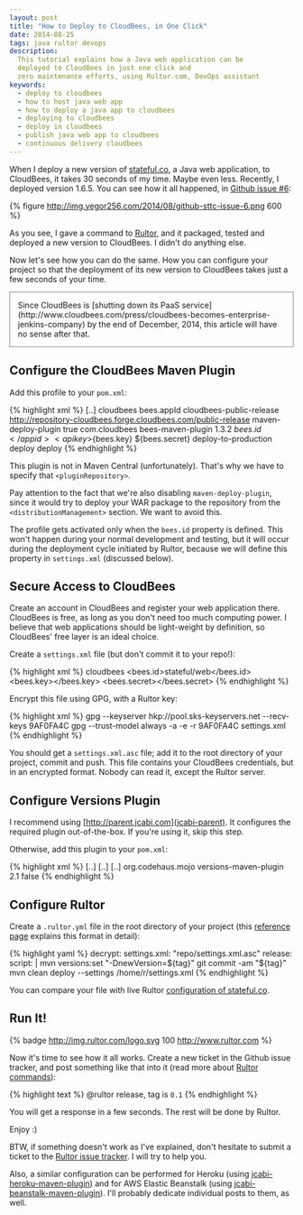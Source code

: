 ```yaml
---
layout: post
title: "How to Deploy to CloudBees, in One Click"
date: 2014-08-25
tags: java rultor devops
description:
  This tutorial explains how a Java web application can be
  deployed to CloudBees in just one click and
  zero maintenance efforts, using Rultor.com, DevOps assistant
keywords:
  - deploy to cloudbees
  - how to host java web app
  - how to deploy a java app to cloudbees
  - deploying to cloudbees
  - deploy in cloudbees
  - publish java web app to cloudbees
  - continuous delivery cloudbees
---
```


When I deploy a new version of [stateful.co](http://www.stateful.co),
a Java web application, to CloudBees, it takes 30 seconds of my time.
Maybe even less. Recently, I deployed version 1.6.5. You can see
how it all happened, in [Github issue #6](https://github.com/sttc/stateful/issues/6):

{% figure http://img.yegor256.com/2014/08/github-sttc-issue-6.png 600 %}

As you see, I gave a command to [Rultor](http://www.rultor.com),
and it packaged, tested and deployed a new version to CloudBees.
I didn't do anything else.

Now let's see how you can do the same. How you can configure your project
so that the deployment of its new version to CloudBees
takes just a few seconds of your time.

<!--more-->

<p style="border:1px solid gray;padding:1em;">
Since CloudBees is
[shutting down its PaaS service](http://www.cloudbees.com/press/cloudbees-becomes-enterprise-jenkins-company)
by the end of December, 2014,
this article will have no sense after that.
</p>

## Configure the CloudBees Maven Plugin

Add this profile to your `pom.xml`:

{% highlight xml %}
<project>
  [..]
  <profiles>
    <profile>
      <id>cloudbees</id>
      <activation>
        <property><name>bees.appId</name></property>
      </activation>
      <pluginRepositories>
        <pluginRepository>
          <id>cloudbees-public-release</id>
          <url>http://repository-cloudbees.forge.cloudbees.com/public-release</url>
        </pluginRepository>
      </pluginRepositories>
      <build>
        <pluginManagement>
          <plugins>
            <plugin>
              <artifactId>maven-deploy-plugin</artifactId>
              <configuration>
                  <skip>true</skip>
              </configuration>
            </plugin>
          </plugins>
        </pluginManagement>
        <plugins>
          <plugin>
            <groupId>com.cloudbees</groupId>
            <artifactId>bees-maven-plugin</artifactId>
            <version>1.3.2</version>
            <configuration>
              <appid>${bees.id}</appid>
              <apikey>${bees.key}</apikey>
              <secret>${bees.secret}</secret>
            </configuration>
            <executions>
              <execution>
                <id>deploy-to-production</id>
                <phase>deploy</phase>
                <goals>
                  <goal>deploy</goal>
                </goals>
              </execution>
            </executions>
          </plugin>
        </plugins>
      </build>
    </profile>
  </profiles>
</project>
{% endhighlight %}

This plugin is not in Maven Central (unfortunately). That's why
we have to specify that `<pluginRepository>`.

Pay attention to the fact that we're also disabling `maven-deploy-plugin`, since
it would try to deploy your WAR package to the repository from the
`<distributionManagement>` section. We want to avoid this.

The profile gets activated only when the `bees.id` property
is defined. This won't happen during your normal development and testing,
but it will occur during the deployment cycle initiated by Rultor, because
we will define this property in `settings.xml` (discussed below).

## Secure Access to CloudBees

Create an account in CloudBees and register your web application there.
CloudBees is free, as long as you don't need too much computing power. I believe
that web applications should be light-weight by definition, so CloudBees' free
layer is an ideal choice.

Create a `settings.xml` file (but don't commit it to your repo!):

{% highlight xml %}
<settings>
  <profiles>
    <profile>
      <id>cloudbees</id>
      <properties>
        <bees.id>stateful/web</bees.id>
        <bees.key><!-- your key --></bees.key>
        <bees.secret><!-- your secret --></bees.secret>
      </properties>
    </profile>
  </profiles>
</settings>
{% endhighlight %}

Encrypt this file using GPG, with a Rultor key:

{% highlight xml %}
gpg --keyserver hkp://pool.sks-keyservers.net --recv-keys 9AF0FA4C
gpg --trust-model always -a -e -r 9AF0FA4C settings.xml
{% endhighlight %}

You should get a `settings.xml.asc` file; add it to the root directory
of your project, commit and push. This file contains your CloudBees
credentials, but in an encrypted format. Nobody can read it, except the
Rultor server.

## Configure Versions Plugin

I recommend using [http://parent.jcabi.com](jcabi-parent). It
configures the required plugin out-of-the-box.
If you're using it, skip this step.

Otherwise, add this plugin to your `pom.xml`:

{% highlight xml %}
<project>
  [..]
  <build>
    [..]
    <plugins>
      [..]
      <plugin>
        <groupId>org.codehaus.mojo</groupId>
        <artifactId>versions-maven-plugin</artifactId>
        <version>2.1</version>
        <configuration>
          <generateBackupPoms>false</generateBackupPoms>
        </configuration>
      </plugin>
    </plugins>
  </build>
</project>
{% endhighlight %}

## Configure Rultor

Create a `.rultor.yml` file in the root directory of your project
(this [reference page](http://doc.rultor.com/reference.html)
explains this format in detail):

{% highlight yaml %}
decrypt:
  settings.xml: "repo/settings.xml.asc"
release:
  script: |
    mvn versions:set "-DnewVersion=${tag}"
    git commit -am "${tag}"
    mvn clean deploy --settings /home/r/settings.xml
{% endhighlight %}

You can compare your file with live Rultor
[configuration of stateful.co](https://github.com/sttc/stateful/blob/master/.rultor.yml).

## Run It!

{% badge http://img.rultor.com/logo.svg 100 http://www.rultor.com %}

Now it's time to see how it all works. Create a new ticket in the
Github issue tracker, and post something like that into it
(read more about [Rultor commands](http://doc.rultor.com/basics.html)):

{% highlight text %}
@rultor release, tag is `0.1`
{% endhighlight %}

You will get a response in a few seconds. The rest will be done by Rultor.

Enjoy :)

BTW, if something doesn't work as I've explained, don't hesitate to
submit a ticket to the
[Rultor issue tracker](https://github.com/yegor256/rultor/issues).
I will try to help you.

Also, a similar configuration can be performed
for Heroku (using [jcabi-heroku-maven-plugin](http://heroku.jcabi.com))
and for AWS Elastic Beanstalk (using [jcabi-beanstalk-maven-plugin](http://beanstalk.jcabi.com)).
I'll probably dedicate individual posts to them, as well.
